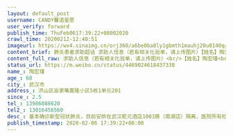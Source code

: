 ```yaml
---
layout: default_post
username: CANDY馨语星愿
user_verify: forward
publish_time: ThuFeb0617:39:22+08002020
crawl_time: 20200212-12:40:51
imageurl: https://wx4.sinaimg.cn/orj360/a6be0ba8ly1gbmth1mauhj20u0140qa5.jpg,https://wx3.sinaimg.cn/orj360/a6be0ba8ly1gbmthmun8gj20u014043o.jpg
content_brief: 肺炎患者求助超话 求助人信息（若有相关化验单，请上传图片）【姓名】陶宏瑾【年龄】68【所在城市】武汉市【所在小区、社区】洪山区岳家嘴嘉隆小区5栋1单元201【患病时间】2.5【联系方式】13986088620【其他紧急联系人】13016456560【病情描述】基本确诊新型冠状肺炎，目前安排在：武汉乾 ...全文
content_full_raw: 求助人信息（若有相关化验单，请上传图片）<br/>【姓名】陶宏瑾<br/>【年龄】68<br/>【所在城市】武汉市<br/>【所在小区、社区】洪山区岳家嘴嘉隆小区5栋1单元201<br/>【患病时间】2.5<br/>【联系方式】13986088620<br/>【其他紧急联系人】13016456560<br/>【病情描述】基本确诊新型冠状肺炎，目前安排在：武汉乾元酒店1003房（南湖店）隔离，医院所有检查就等核酸检测结果。但医院未确认什么时候有床位入院，多次联系社区，没有答复。现求助有哪个医院能尽快安排床位。父亲由于冠状肺炎未能确诊，在家隔离而不能入院救治2月3日去世，母亲每天以泪洗面，日渐消瘦。还没能从父亲去世的痛苦中走出来，两人确都被感染，情况非常危急。希望得到帮助解决床位入院治疗，非常非常感谢。<br/>陈坤：诊断意见：右肺下叶感染性病变，考虑病毒性肺炎；双肺纤维条索影；左肺上叶小结节。<br/>陶宏瑾：诊断意见：两肺病毒性肺炎；主动脉壁及冠脉钙化；脂肪肝；肝内低密度灶，血管瘤？必要时进一步检查；肝内钙化灶。
status_url: https://m.weibo.cn/status/4469024618437338
name_: 陶宏瑾
age_: 68
city_: 武汉市
address_: 洪山区岳家嘴嘉隆小区5栋1单元201
since_: 2.5
tel_: 13986088620
tel2_: 13016456560
desc_: 基本确诊新型冠状肺炎，目前安排在武汉乾元酒店1003房（南湖店）隔离，医院所有检查就等核酸检测结果。但医院未确认什么时候有床位入院，多次联系社区，没有答复。现求助有哪个医院能尽快安排床位。父亲由于冠状肺炎未能确诊，在家隔离而不能入院救治2月3日去世，母亲每天以泪洗面，日渐消瘦。还没能从父亲去世的痛苦中走出来，两人确都被感染，情况非常危急。希望得到帮助解决床位入院治疗，非常非常感谢。陈坤诊断意见右肺下叶感染性病变，考虑病毒性肺炎；双肺纤维条索影；左肺上叶小结节。陶宏瑾诊断意见两肺病毒性肺炎；主动脉壁及冠脉钙化；脂肪肝；肝内低密度灶，血管瘤？必要时进一步检查；肝内钙化灶。
publish_timestamp: 2020-02-06 17:39:22+08:00
---
```

